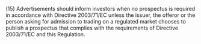 (15) Advertisements should inform investors when no prospectus is required in accordance with Directive 2003/71/EC unless the issuer, the offeror or the person asking for admission to trading on a regulated market chooses to publish a prospectus that complies with the requirements of Directive 2003/71/EC and this Regulation.